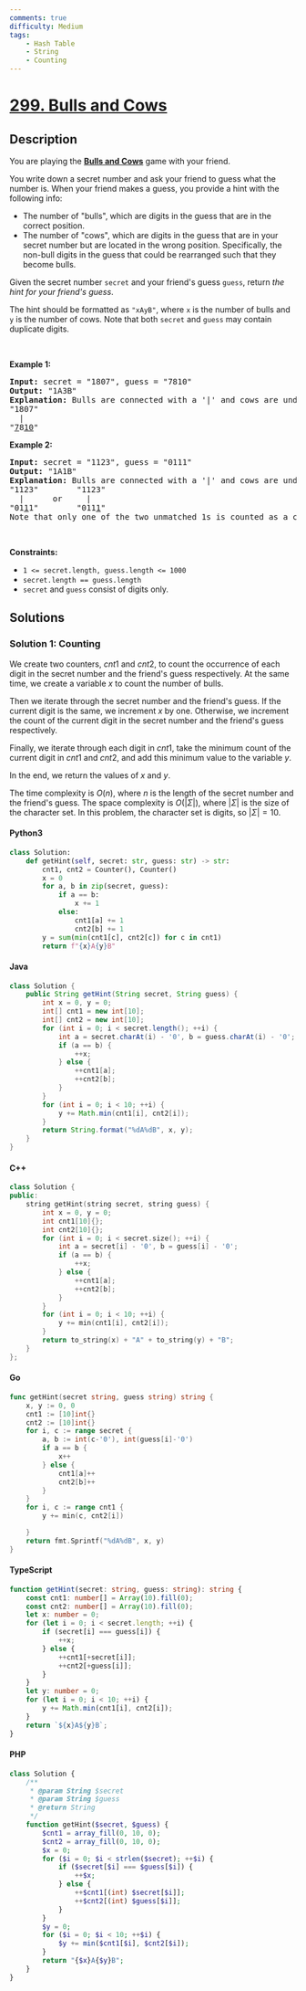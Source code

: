 ```yaml
---
comments: true
difficulty: Medium
tags:
    - Hash Table
    - String
    - Counting
---
```


<!-- problem:start -->

# [299. Bulls and Cows](https://leetcode.com/problems/bulls-and-cows)

## Description

<!-- description:start -->

<p>You are playing the <strong><a href="https://en.wikipedia.org/wiki/Bulls_and_Cows" target="_blank">Bulls and Cows</a></strong> game with your friend.</p>

<p>You write down a secret number and ask your friend to guess what the number is. When your friend makes a guess, you provide a hint with the following info:</p>

<ul>
	<li>The number of &quot;bulls&quot;, which are digits in the guess that are in the correct position.</li>
	<li>The number of &quot;cows&quot;, which are digits in the guess that are in your secret number but are located in the wrong position. Specifically, the non-bull digits in the guess that could be rearranged such that they become bulls.</li>
</ul>

<p>Given the secret number <code>secret</code> and your friend&#39;s guess <code>guess</code>, return <em>the hint for your friend&#39;s guess</em>.</p>

<p>The hint should be formatted as <code>&quot;xAyB&quot;</code>, where <code>x</code> is the number of bulls and <code>y</code> is the number of cows. Note that both <code>secret</code> and <code>guess</code> may contain duplicate digits.</p>

<p>&nbsp;</p>
<p><strong class="example">Example 1:</strong></p>

<pre>
<strong>Input:</strong> secret = &quot;1807&quot;, guess = &quot;7810&quot;
<strong>Output:</strong> &quot;1A3B&quot;
<strong>Explanation:</strong> Bulls are connected with a &#39;|&#39; and cows are underlined:
&quot;1807&quot;
  |
&quot;<u>7</u>8<u>10</u>&quot;</pre>

<p><strong class="example">Example 2:</strong></p>

<pre>
<strong>Input:</strong> secret = &quot;1123&quot;, guess = &quot;0111&quot;
<strong>Output:</strong> &quot;1A1B&quot;
<strong>Explanation:</strong> Bulls are connected with a &#39;|&#39; and cows are underlined:
&quot;1123&quot;        &quot;1123&quot;
  |      or     |
&quot;01<u>1</u>1&quot;        &quot;011<u>1</u>&quot;
Note that only one of the two unmatched 1s is counted as a cow since the non-bull digits can only be rearranged to allow one 1 to be a bull.
</pre>

<p>&nbsp;</p>
<p><strong>Constraints:</strong></p>

<ul>
	<li><code>1 &lt;= secret.length, guess.length &lt;= 1000</code></li>
	<li><code>secret.length == guess.length</code></li>
	<li><code>secret</code> and <code>guess</code> consist of digits only.</li>
</ul>

<!-- description:end -->

## Solutions

<!-- solution:start -->

### Solution 1: Counting

We create two counters, $cnt1$ and $cnt2$, to count the occurrence of each digit in the secret number and the friend's guess respectively. At the same time, we create a variable $x$ to count the number of bulls.

Then we iterate through the secret number and the friend's guess. If the current digit is the same, we increment $x$ by one. Otherwise, we increment the count of the current digit in the secret number and the friend's guess respectively.

Finally, we iterate through each digit in $cnt1$, take the minimum count of the current digit in $cnt1$ and $cnt2$, and add this minimum value to the variable $y$.

In the end, we return the values of $x$ and $y$.

The time complexity is $O(n)$, where $n$ is the length of the secret number and the friend's guess. The space complexity is $O(|\Sigma|)$, where $|\Sigma|$ is the size of the character set. In this problem, the character set is digits, so $|\Sigma| = 10$.

<!-- tabs:start -->

#### Python3

```python
class Solution:
    def getHint(self, secret: str, guess: str) -> str:
        cnt1, cnt2 = Counter(), Counter()
        x = 0
        for a, b in zip(secret, guess):
            if a == b:
                x += 1
            else:
                cnt1[a] += 1
                cnt2[b] += 1
        y = sum(min(cnt1[c], cnt2[c]) for c in cnt1)
        return f"{x}A{y}B"
```

#### Java

```java
class Solution {
    public String getHint(String secret, String guess) {
        int x = 0, y = 0;
        int[] cnt1 = new int[10];
        int[] cnt2 = new int[10];
        for (int i = 0; i < secret.length(); ++i) {
            int a = secret.charAt(i) - '0', b = guess.charAt(i) - '0';
            if (a == b) {
                ++x;
            } else {
                ++cnt1[a];
                ++cnt2[b];
            }
        }
        for (int i = 0; i < 10; ++i) {
            y += Math.min(cnt1[i], cnt2[i]);
        }
        return String.format("%dA%dB", x, y);
    }
}
```

#### C++

```cpp
class Solution {
public:
    string getHint(string secret, string guess) {
        int x = 0, y = 0;
        int cnt1[10]{};
        int cnt2[10]{};
        for (int i = 0; i < secret.size(); ++i) {
            int a = secret[i] - '0', b = guess[i] - '0';
            if (a == b) {
                ++x;
            } else {
                ++cnt1[a];
                ++cnt2[b];
            }
        }
        for (int i = 0; i < 10; ++i) {
            y += min(cnt1[i], cnt2[i]);
        }
        return to_string(x) + "A" + to_string(y) + "B";
    }
};
```

#### Go

```go
func getHint(secret string, guess string) string {
	x, y := 0, 0
	cnt1 := [10]int{}
	cnt2 := [10]int{}
	for i, c := range secret {
		a, b := int(c-'0'), int(guess[i]-'0')
		if a == b {
			x++
		} else {
			cnt1[a]++
			cnt2[b]++
		}
	}
	for i, c := range cnt1 {
		y += min(c, cnt2[i])

	}
	return fmt.Sprintf("%dA%dB", x, y)
}
```

#### TypeScript

```ts
function getHint(secret: string, guess: string): string {
    const cnt1: number[] = Array(10).fill(0);
    const cnt2: number[] = Array(10).fill(0);
    let x: number = 0;
    for (let i = 0; i < secret.length; ++i) {
        if (secret[i] === guess[i]) {
            ++x;
        } else {
            ++cnt1[+secret[i]];
            ++cnt2[+guess[i]];
        }
    }
    let y: number = 0;
    for (let i = 0; i < 10; ++i) {
        y += Math.min(cnt1[i], cnt2[i]);
    }
    return `${x}A${y}B`;
}
```

#### PHP

```php
class Solution {
    /**
     * @param String $secret
     * @param String $guess
     * @return String
     */
    function getHint($secret, $guess) {
        $cnt1 = array_fill(0, 10, 0);
        $cnt2 = array_fill(0, 10, 0);
        $x = 0;
        for ($i = 0; $i < strlen($secret); ++$i) {
            if ($secret[$i] === $guess[$i]) {
                ++$x;
            } else {
                ++$cnt1[(int) $secret[$i]];
                ++$cnt2[(int) $guess[$i]];
            }
        }
        $y = 0;
        for ($i = 0; $i < 10; ++$i) {
            $y += min($cnt1[$i], $cnt2[$i]);
        }
        return "{$x}A{$y}B";
    }
}
```

<!-- tabs:end -->

<!-- solution:end -->

<!-- problem:end -->
